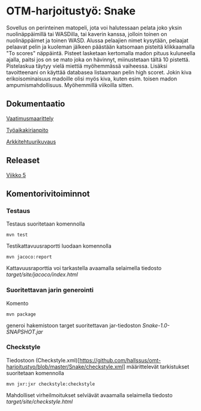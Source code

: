 

# OTM-harjoitustyö: Snake

Sovellus on perinteinen matopeli, jota voi halutessaan pelata joko yksin nuolinäppäimillä tai WASDilla, tai kaverin kanssa, jolloin toinen on nuolinäppäimet ja toinen WASD. Alussa pelaajien nimet kysytään, pelaajat pelaavat pelin ja kuoleman jälkeen päästään katsomaan pisteitä klikkaamalla "To scores" näppäintä. Pisteet lasketaan kertomalla madon pituus kuluneella ajalla, paitsi jos on se mato joka on hävinnyt, miinustetaan tältä 10 pistettä. Pistelaskua täytyy vielä miettiä myöhemmässä vaiheessa. Lisäksi tavoitteenani on käyttää databasea listaamaan pelin high scoret. Jokin kiva erikoisominaisuus madoille olisi myös kiva, kuten esim. toisen madon ampumismahdollisuus. Myöhemmillä viikoilla sitten. 

## Dokumentaatio

[Vaatimusmaarittely](https://github.com/hallssus/omt-harjoitustyo/blob/master/dokumentaatio/vaatimusmaarittely.md)

[Työaikakirjanpito](https://github.com/hallssus/omt-harjoitustyo/blob/master/dokumentaatio/tyoaikakirjanpito.md)

[Arkkitehtuurikuvaus](https://github.com/hallssus/omt-harjoitustyo/blob/master/dokumentaatio/arkkitehtuuri.md)

## Releaset

[Viikko 5](https://github.com/hallssus/omt-harjoitustyo/releases)

## Komentorivitoiminnot

### Testaus

Testaus suoritetaan komennolla

	mvn test

Testikattavuusraportti luodaan komennolla

	mvn jacoco:report

Kattavuusraporttia voi tarkastella avaamalla selaimella tiedosto *target/site/jacoco/index.html*

### Suoritettavan jarin generointi

Komento 

	mvn package

generoi hakemistoon target suoritettavan jar-tiedoston *Snake-1.0-SNAPSHOT.jar*

### Checkstyle

Tiedostoon (Checkstyle.xml)[https://github.com/hallssus/omt-harjoitustyo/blob/master/Snake/checkstyle.xml] määrittelevät tarkistukset suoritetaan komennolla

	mvn jxr:jxr checkstyle:checkstyle

Mahdolliset virheilmoitukset selviävät avaamalla selaimella tiedosto *target/site/checkstyle.html*
